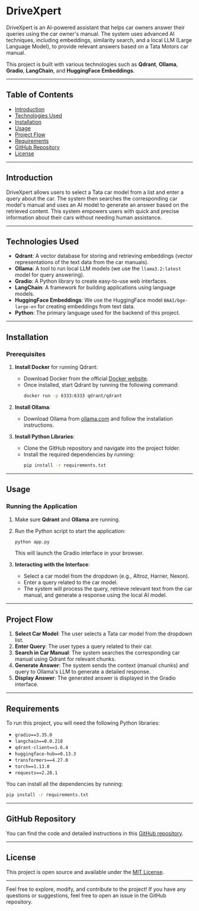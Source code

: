 # DriveXpert

DriveXpert is an AI-powered assistant that helps car owners answer their queries using the car owner's manual. The system uses advanced AI techniques, including embeddings, similarity search, and a local LLM (Large Language Model), to provide relevant answers based on a Tata Motors car manual.

This project is built with various technologies such as **Qdrant**, **Ollama**, **Gradio**, **LangChain**, and **HuggingFace Embeddings**.

---

## Table of Contents

- [Introduction](#introduction)
- [Technologies Used](#technologies-used)
- [Installation](#installation)
- [Usage](#usage)
- [Project Flow](#project-flow)
- [Requirements](#requirements)
- [GitHub Repository](#github-repository)
- [License](#license)

---

## Introduction

DriveXpert allows users to select a Tata car model from a list and enter a query about the car. The system then searches the corresponding car model's manual and uses an AI model to generate an answer based on the retrieved content. This system empowers users with quick and precise information about their cars without needing human assistance.

---

## Technologies Used

- **Qdrant**: A vector database for storing and retrieving embeddings (vector representations of the text data from the car manuals).
- **Ollama**: A tool to run local LLM models (we use the `llama3.2:latest` model for query answering).
- **Gradio**: A Python library to create easy-to-use web interfaces.
- **LangChain**: A framework for building applications using language models.
- **HuggingFace Embeddings**: We use the HuggingFace model `BAAI/bge-large-en` for creating embeddings from text data.
- **Python**: The primary language used for the backend of this project.

---

## Installation

### Prerequisites

1. **Install Docker** for running Qdrant:
   - Download Docker from the official [Docker website](https://www.docker.com/products/docker-desktop).
   - Once installed, start Qdrant by running the following command:
     ```bash
     docker run -p 6333:6333 qdrant/qdrant
     ```

2. **Install Ollama**:
   - Download Ollama from [ollama.com](https://ollama.com) and follow the installation instructions.

3. **Install Python Libraries**:
   - Clone the GitHub repository and navigate into the project folder.
   - Install the required dependencies by running:
     ```bash
     pip install -r requirements.txt
     ```

---

## Usage

### Running the Application

1. Make sure **Qdrant** and **Ollama** are running.
2. Run the Python script to start the application:
   ```bash
   python app.py
   ```

   This will launch the Gradio interface in your browser.

3. **Interacting with the Interface**:
   - Select a car model from the dropdown (e.g., Altroz, Harrier, Nexon).
   - Enter a query related to the car model.
   - The system will process the query, retrieve relevant text from the car manual, and generate a response using the local AI model.

---

## Project Flow

1. **Select Car Model**: The user selects a Tata car model from the dropdown list.
2. **Enter Query**: The user types a query related to their car.
3. **Search in Car Manual**: The system searches the corresponding car manual using Qdrant for relevant chunks.
4. **Generate Answer**: The system sends the context (manual chunks) and query to Ollama's LLM to generate a detailed response.
5. **Display Answer**: The generated answer is displayed in the Gradio interface.

---

## Requirements

To run this project, you will need the following Python libraries:

- `gradio==3.35.0`
- `langchain==0.0.218`
- `qdrant-client==1.6.4`
- `huggingface-hub==0.13.3`
- `transformers==4.27.0`
- `torch==1.13.0`
- `requests==2.28.1`

You can install all the dependencies by running:

```bash
pip install -r requirements.txt
```

---

## GitHub Repository

You can find the code and detailed instructions in this [GitHub repository](https://github.com/username/repo_name).

---

## License

This project is open source and available under the [MIT License](LICENSE).

---

Feel free to explore, modify, and contribute to the project! If you have any questions or suggestions, feel free to open an issue in the GitHub repository.

